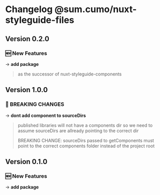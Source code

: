 # Changelog @sum.cumo/nuxt-styleguide-files

## Version 0.2.0

### 🆕  New Features

→ **add package**
> as the successor of nuxt-styleguide-components
> 
> 


## Version 1.0.0

### 🚀  BREAKING CHANGES

→ **dont add component to sourceDirs**
> published libraries will not have a components dir so we
> need to assume sourceDirs are allready pointing to the correct dir
> 
> BREAKING CHANGE:
> sourceDirs passed to getComponents must point to the correct components folder
> instead of the project root


## Version 0.1.0

### 🆕  New Features

→ **add package**


